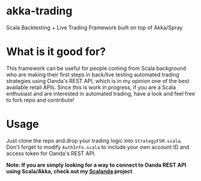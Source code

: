akka-trading
============

Scala Backtesting + Live Trading Framework built on top of Akka/Spray

What is it good for?
==============================

This framework can be useful for people coming from Scala background who are making their first steps in back/live testing automated trading strategies using Oanda's REST API, which is in my opinion one of the best available retail APIs. Since this is work in progress, if you are a Scala enthusiast and are interested in automated trading, have a look and feel free to fork repo and contribute!

Usage
=====

Just clone the repo and drop your trading logic into `StrategyFSM.scala`. Don't forget to modify `AuthInfo.scala` to include your own account ID and access token for Oanda's REST API.

**Note: If you are simply looking for a way to connect to Oanda REST API using Scala/Akka, check out my [Scalanda](https://github.com/msilb/scalanda) project**
